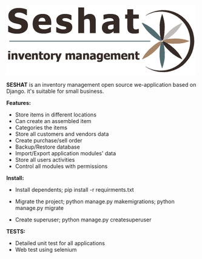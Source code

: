 ![Repository Logo](./seshat/static/images/logo.png)

**SESHAT** is an inventory management open source we-application based on Django. it's suitable for small business.

**Features:**

* Store items in different locations
* Can create an assembled item
* Categories the items
* Store all customers and vendors data
* Create purchase/sell order
* Backup/Restore database
* Import/Export application modules' data
* Store all users activities
* Control all modules with permissions


**Install:**

* Install dependents;
pip install -r requirments.txt

* Migrate the project;
python manage.py makemigrations;
python manage.py migrate

* Create superuser;
python manage.py createsuperuser


**TESTS:**
* Detailed unit test for all applications
* Web test using selenium
